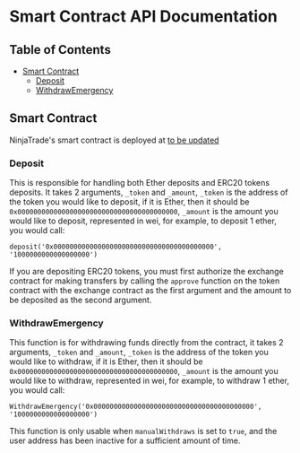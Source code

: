 # Smart Contract API Documentation

## Table of Contents

*   [Smart Contract](#smart-contract)
    *    [Deposit](#deposit)
    *    [WithdrawEmergency](#withdrawemergency)

## Smart Contract

NinjaTrade's smart contract is deployed at [to be updated](https://www.google.com/)

### Deposit

This is responsible for handling both Ether deposits and ERC20 tokens deposits. It takes 2 arguments, `_token` and `_amount`, `_token` is the address of the token you would like to deposit, if it is Ether, then it should be `0x0000000000000000000000000000000000000000`, `_amount` is the amount you would like to deposit, represented in wei, for example, to deposit 1 ether, you would call:

```
deposit('0x0000000000000000000000000000000000000000', '1000000000000000000')
```

If you are depositing ERC20 tokens, you must first authorize the exchange contract for making transfers by calling the `approve` function on the token contract with the exchange contract as the first argument and the amount to be deposited as the second argument.

### WithdrawEmergency

This function is for withdrawing funds directly from the contract, it takes 2 arguments, `_token` and `_amount`, `_token` is the address of the token you would like to withdraw, if it is Ether, then it should be `0x0000000000000000000000000000000000000000`, `_amount` is the amount you would like to withdraw, represented in wei, for example, to withdraw 1 ether, you would call:

```
WithdrawEmergency('0x0000000000000000000000000000000000000000', '1000000000000000000')
```

This function is only usable when `manualWithdraws` is set to `true`, and the user address has been inactive for a sufficient amount of time.
